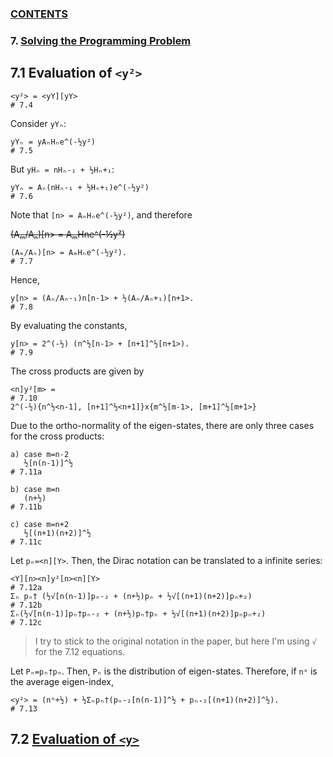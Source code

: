 ### [CONTENTS](CONTENTS.md)

### 7. [Solving the Programming Problem](SOLVING.md)

## 7.1 Evaluation of `<y²>`

    <y²> = <yY][yY>                                                         # 7.4

Consider `yYₙ`:

    yYₙ = yAₙHₙe^(-½y²)                                                     # 7.5

But `yHₙ = nHₙ-₁ + ½Hₙ+₁`:

    yYₙ = Aₙ(nHₙ-₁ + ½Hₙ+₁)e^(-½y²)                                         # 7.6

Note that `[n> = AₙHₙe^(-½y²)`, and therefore

~~(Aₘ/Aₙ)[n> = AₘHne^(-½y²)~~

    (Aₘ/Aₙ)[n> = AₘHₙe^(-½y²).                                              # 7.7

Hence,

    y[n> = (Aₙ/Aₙ-₁)n[n-1> + ½(Aₙ/Aₙ+₁)[n+1>.                               # 7.8

By evaluating the constants,

    y[n> = 2^(-½) (n^½[n-1> + [n+1]^½[n+1>).                                # 7.9

The cross products are given by

    <n]y²[m> =                                                              # 7.10
    2^(-½){n^½<n-1], [n+1]^½<n+1]}x{m^½[m-1>, [m+1]^½[m+1>}

Due to the ortho-normality of the eigen-states,
there are only three cases for the cross products:

    a) case m=n-2
       ½[n(n-1)]^½                                                          # 7.11a

    b) case m=n
       (n+½)                                                                # 7.11b

    c) case m=n+2
       ½[(n+1)(n+2)]^½                                                      # 7.11c

Let `pₙ=<n][Y>`.
Then, the Dirac notation can be translated to a infinite series:

    <Y][n><n]y²[n><n][Y>                                                    # 7.12a
    Σₙ pₙ† (½√[n(n-1)]pₙ-₂ + (n+½)pₙ + ½√[(n+1)(n+2)]pₙ+₂)                  # 7.12b
    Σₙ(½√[n(n-1)]pₙ†pₙ-₂ + (n+½)pₙ†pₙ + ½√[(n+1)(n+2)]pₙpₙ+₂)               # 7.12c

> I try to stick to the original notation in the paper, but
> here I'm using `√` for the 7.12 equations.

Let `Pₙ=pₙ†pₙ`.
Then, `Pₙ` is the distribution of eigen-states.
Therefore, if `nᵒ` is the average eigen-index,

    <y²> = (nᵒ+½) + ½Σₙpₙ†(pₙ-₂[n(n-1)]^½ + pₙ₊₂[(n+1)(n+2)]^½).            # 7.13

## 7.2 [Evaluation of `<y>`](Y.md)
